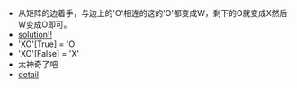 + 从矩阵的边着手，与边上的'O'相连的这的'O'都变成W，剩下的O就变成X然后W变成O即可。
+ [solution!!](https://www.jiuzhang.com/solution/surrounded-regions/#tag-highlight-lang-python)
+ 'XO'[True] = 'O'
+ 'XO'[False] = 'X'
+ 太神奇了吧
+ [detail](https://blog.csdn.net/CY_TEC/article/details/81240786)
